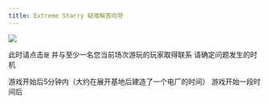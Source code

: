 ```yaml
---
title: Extreme Starry 疑难解答向导
---
```


![](image/README/1701936647860.png)

此时请点击`是`
并与至少一名您当前场次游玩的玩家取得联系
请确定问题发生的时机

<GuideButton to="/FAQ/Problem/Dialog/SyncError/OnStart">游戏开始后5分钟内（大约在展开基地后建造了一个电厂的时间）</GuideButton>
<GuideButton to="/FAQ/Problem/Dialog/SyncError/OnGaming">游戏开始一段时间后</GuideButton>
